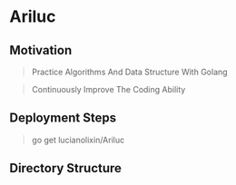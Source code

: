 # Ariluc
## Motivation
> Practice Algorithms And Data Structure With Golang

> Continuously Improve The Coding Ability

## Deployment Steps
> go get lucianolixin/Ariluc

## Directory Structure


